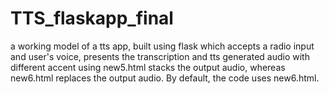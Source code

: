 # TTS_flaskapp_final
a working model of a tts app, built using flask which accepts a radio input and user's voice, presents the transcription and tts generated audio with different accent 
using new5.html stacks the output audio, whereas new6.html replaces the output audio.
By default, the code uses new6.html.
